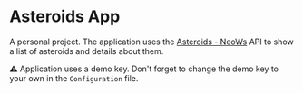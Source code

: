 # Asteroids App

A personal project.
The application uses the [Asteroids - NeoWs](https://api.nasa.gov) API to show a list of asteroids and details about them.

⚠️ Application uses a demo key. Don't forget to change the demo key to your own in the `Configuration` file.
